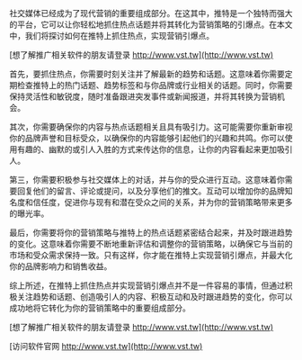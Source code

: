 社交媒体已经成为了现代营销的重要组成部分。在这其中，推特是一个独特而强大的平台，它可以让你轻松地抓住热点话题并将其转化为营销策略的引爆点。在本文中，我们将探讨如何在推特上抓住热点，实现营销引爆点。

[想了解推广相关软件的朋友请登录 http://www.vst.tw](http://www.vst.tw)

首先，要抓住热点，你需要时刻关注并了解最新的趋势和话题。这意味着你需要定期检查推特上的热门话题、趋势标签和与你品牌或行业相关的话题。同时，你需要保持灵活性和敏锐度，随时准备跟进突发事件或新闻报道，并将其转换为营销机会。

其次，你需要确保你的内容与热点话题相关且具有吸引力。这可能需要你重新审视你的品牌声誉和目标受众，以确保你的内容能够引起他们的兴趣和共鸣。你可以使用有趣的、幽默的或引人入胜的方式来传达你的信息，让你的内容看起来更加吸引人。

第三，你需要积极参与社交媒体上的对话，并与你的受众进行互动。这意味着你需要回复他们的留言、评论或提问，以及分享他们的推文。互动可以增加你的品牌知名度和信任度，促进你与现有和潜在受众之间的关系，并为你的营销策略带来更多的曝光率。

最后，你需要将你的营销策略与推特上的热点话题紧密结合起来，并及时跟进趋势的变化。这意味着你需要不断地重新评估和调整你的营销策略，以确保它与当前的市场和受众需求保持一致。只有这样，你才能在推特上实现营销引爆点，并最大化你的品牌影响力和销售收益。

综上所述，在推特上抓住热点并实现营销引爆点并不是一件容易的事情，但通过积极关注趋势和话题、创造吸引人的内容、积极互动和及时跟进趋势的变化，你可以成功地将它转化为你的营销策略中的重要组成部分。

[想了解推广相关软件的朋友请登录 http://www.vst.tw](http://www.vst.tw)


[访问软件官网 http://www.vst.tw](http://www.vst.tw)
